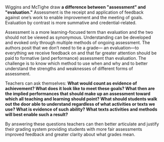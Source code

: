 Wiggins and McTighe draw **a difference between "assessment" and "evaluation."** Assessment is the receipt and application of feedback against one’s work to enable improvement and the meeting of goals. Evaluation by contrast is more summative and credential-related.

Assessment is a more learning-focused term than evaluation and the two should not be viewed as synonymous. Understanding can be developed and evoked only through multiple methods of ongoing assessment. The authors posit that we don’t need to tie a grade— an evaluation—to everything we receive feedback on and that far greater attention should be paid to formative (and performance) assessment than evaluation. The challenge is to know which method to use when and why and to better understand the strengths and weaknesses of different forms of assessment.

Teachers can ask themselves: **What would count as evidence of achievement? What does it look like to meet these goals? What then are the implied performances that should make up an assessment toward which all teaching and learning should point? What should students walk out the door able to understand regardless of what activities or texts we use? What is evidence of such ability? What texts activities and methods will best enable such a result?**

By answering these questions teachers can then better articulate and justify their grading system providing students with more fair assessments improved feedback and greater clarity about what grades mean.